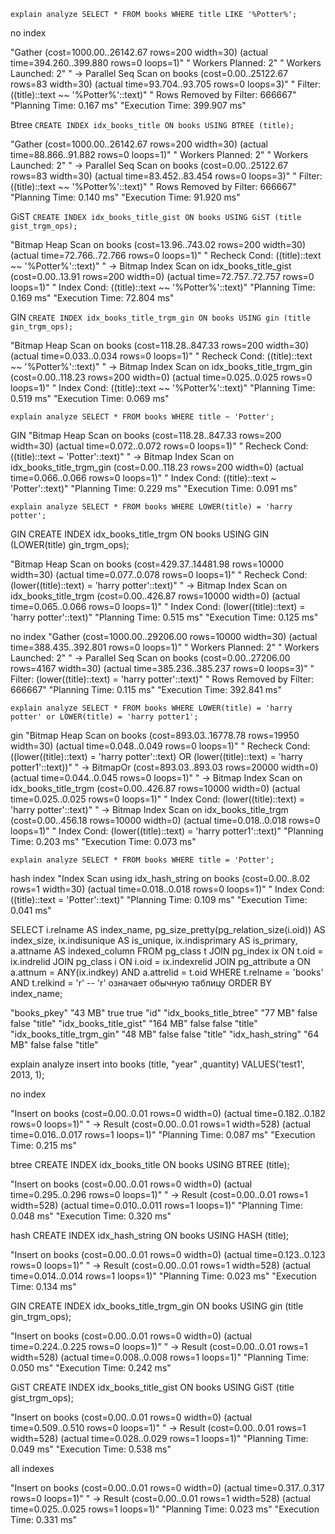 ```explain analyze SELECT * FROM books WHERE title LIKE '%Potter%';```

no index

"Gather  (cost=1000.00..26142.67 rows=200 width=30) (actual time=394.260..399.880 rows=0 loops=1)"
"  Workers Planned: 2"
"  Workers Launched: 2"
"  ->  Parallel Seq Scan on books  (cost=0.00..25122.67 rows=83 width=30) (actual time=93.704..93.705 rows=0 loops=3)"
"        Filter: ((title)::text ~~ '%Potter%'::text)"
"        Rows Removed by Filter: 666667"
"Planning Time: 0.167 ms"
"Execution Time: 399.907 ms"

Btree
```CREATE INDEX idx_books_title ON books USING BTREE (title);```

"Gather  (cost=1000.00..26142.67 rows=200 width=30) (actual time=88.866..91.882 rows=0 loops=1)"
"  Workers Planned: 2"
"  Workers Launched: 2"
"  ->  Parallel Seq Scan on books  (cost=0.00..25122.67 rows=83 width=30) (actual time=83.452..83.454 rows=0 loops=3)"
"        Filter: ((title)::text ~~ '%Potter%'::text)"
"        Rows Removed by Filter: 666667"
"Planning Time: 0.140 ms"
"Execution Time: 91.920 ms"

GiST
```CREATE INDEX idx_books_title_gist ON books USING GiST (title gist_trgm_ops);```

"Bitmap Heap Scan on books  (cost=13.96..743.02 rows=200 width=30) (actual time=72.766..72.766 rows=0 loops=1)"
"  Recheck Cond: ((title)::text ~~ '%Potter%'::text)"
"  ->  Bitmap Index Scan on idx_books_title_gist  (cost=0.00..13.91 rows=200 width=0) (actual time=72.757..72.757 rows=0 loops=1)"
"        Index Cond: ((title)::text ~~ '%Potter%'::text)"
"Planning Time: 0.169 ms"
"Execution Time: 72.804 ms"

GIN
```CREATE INDEX idx_books_title_trgm_gin ON books USING gin (title gin_trgm_ops);```

"Bitmap Heap Scan on books  (cost=118.28..847.33 rows=200 width=30) (actual time=0.033..0.034 rows=0 loops=1)"
"  Recheck Cond: ((title)::text ~~ '%Potter%'::text)"
"  ->  Bitmap Index Scan on idx_books_title_trgm_gin  (cost=0.00..118.23 rows=200 width=0) (actual time=0.025..0.025 rows=0 loops=1)"
"        Index Cond: ((title)::text ~~ '%Potter%'::text)"
"Planning Time: 0.519 ms"
"Execution Time: 0.069 ms"


```explain analyze SELECT * FROM books WHERE title ~ 'Potter';```

GIN
"Bitmap Heap Scan on books  (cost=118.28..847.33 rows=200 width=30) (actual time=0.072..0.072 rows=0 loops=1)"
"  Recheck Cond: ((title)::text ~ 'Potter'::text)"
"  ->  Bitmap Index Scan on idx_books_title_trgm_gin  (cost=0.00..118.23 rows=200 width=0) (actual time=0.066..0.066 rows=0 loops=1)"
"        Index Cond: ((title)::text ~ 'Potter'::text)"
"Planning Time: 0.229 ms"
"Execution Time: 0.091 ms"

```explain analyze SELECT * FROM books WHERE LOWER(title) = 'harry potter';```

GIN
CREATE INDEX idx_books_title_trgm ON books USING GIN (LOWER(title) gin_trgm_ops);

"Bitmap Heap Scan on books  (cost=429.37..14481.98 rows=10000 width=30) (actual time=0.077..0.078 rows=0 loops=1)"
"  Recheck Cond: (lower((title)::text) = 'harry potter'::text)"
"  ->  Bitmap Index Scan on idx_books_title_trgm  (cost=0.00..426.87 rows=10000 width=0) (actual time=0.065..0.066 rows=0 loops=1)"
"        Index Cond: (lower((title)::text) = 'harry potter'::text)"
"Planning Time: 0.515 ms"
"Execution Time: 0.125 ms"

no index
"Gather  (cost=1000.00..29206.00 rows=10000 width=30) (actual time=388.435..392.801 rows=0 loops=1)"
"  Workers Planned: 2"
"  Workers Launched: 2"
"  ->  Parallel Seq Scan on books  (cost=0.00..27206.00 rows=4167 width=30) (actual time=385.236..385.237 rows=0 loops=3)"
"        Filter: (lower((title)::text) = 'harry potter'::text)"
"        Rows Removed by Filter: 666667"
"Planning Time: 0.115 ms"
"Execution Time: 392.841 ms"

```explain analyze SELECT * FROM books WHERE LOWER(title) = 'harry potter' or LOWER(title) = 'harry potter1';```

gin
"Bitmap Heap Scan on books  (cost=893.03..16778.78 rows=19950 width=30) (actual time=0.048..0.049 rows=0 loops=1)"
"  Recheck Cond: ((lower((title)::text) = 'harry potter'::text) OR (lower((title)::text) = 'harry potter1'::text))"
"  ->  BitmapOr  (cost=893.03..893.03 rows=20000 width=0) (actual time=0.044..0.045 rows=0 loops=1)"
"        ->  Bitmap Index Scan on idx_books_title_trgm  (cost=0.00..426.87 rows=10000 width=0) (actual time=0.025..0.025 rows=0 loops=1)"
"              Index Cond: (lower((title)::text) = 'harry potter'::text)"
"        ->  Bitmap Index Scan on idx_books_title_trgm  (cost=0.00..456.18 rows=10000 width=0) (actual time=0.018..0.018 rows=0 loops=1)"
"              Index Cond: (lower((title)::text) = 'harry potter1'::text)"
"Planning Time: 0.203 ms"
"Execution Time: 0.073 ms"

```explain analyze SELECT * FROM books WHERE title = 'Potter';```

hash index
"Index Scan using idx_hash_string on books  (cost=0.00..8.02 rows=1 width=30) (actual time=0.018..0.018 rows=0 loops=1)"
"  Index Cond: ((title)::text = 'Potter'::text)"
"Planning Time: 0.109 ms"
"Execution Time: 0.041 ms"

SELECT 
    i.relname AS index_name,
    pg_size_pretty(pg_relation_size(i.oid)) AS index_size,
    ix.indisunique AS is_unique,
    ix.indisprimary AS is_primary,
    a.attname AS indexed_column
FROM 
    pg_class t
JOIN 
    pg_index ix ON t.oid = ix.indrelid
JOIN 
    pg_class i ON i.oid = ix.indexrelid
JOIN 
    pg_attribute a ON a.attnum = ANY(ix.indkey) AND a.attrelid = t.oid
WHERE 
    t.relname = 'books' AND t.relkind = 'r'  -- 'r' означает обычную таблицу
ORDER BY 
    index_name;


"books_pkey"        	    "43 MB"	    true	true	"id"
"idx_books_title_btree"     "77 MB"	    false	false	"title"
"idx_books_title_gist"	    "164 MB"	false	false	"title"
"idx_books_title_trgm_gin"	"48 MB"	    false	false	"title"
"idx_hash_string"	        "64 MB"	    false	false	"title"

explain analyze insert into books (title, "year" ,quantity)
VALUES('test1', 2013, 1);

no index

"Insert on books  (cost=0.00..0.01 rows=0 width=0) (actual time=0.182..0.182 rows=0 loops=1)"
"  ->  Result  (cost=0.00..0.01 rows=1 width=528) (actual time=0.016..0.017 rows=1 loops=1)"
"Planning Time: 0.087 ms"
"Execution Time: 0.215 ms"

btree
CREATE INDEX idx_books_title ON books USING BTREE (title);

"Insert on books  (cost=0.00..0.01 rows=0 width=0) (actual time=0.295..0.296 rows=0 loops=1)"
"  ->  Result  (cost=0.00..0.01 rows=1 width=528) (actual time=0.010..0.011 rows=1 loops=1)"
"Planning Time: 0.048 ms"
"Execution Time: 0.320 ms"

hash
CREATE INDEX idx_hash_string ON books USING HASH (title);

"Insert on books  (cost=0.00..0.01 rows=0 width=0) (actual time=0.123..0.123 rows=0 loops=1)"
"  ->  Result  (cost=0.00..0.01 rows=1 width=528) (actual time=0.014..0.014 rows=1 loops=1)"
"Planning Time: 0.023 ms"
"Execution Time: 0.134 ms"

GIN
CREATE INDEX idx_books_title_trgm_gin ON books USING gin (title gin_trgm_ops);

"Insert on books  (cost=0.00..0.01 rows=0 width=0) (actual time=0.224..0.225 rows=0 loops=1)"
"  ->  Result  (cost=0.00..0.01 rows=1 width=528) (actual time=0.008..0.008 rows=1 loops=1)"
"Planning Time: 0.050 ms"
"Execution Time: 0.242 ms"

GiST
CREATE INDEX idx_books_title_gist ON books USING GiST (title gist_trgm_ops);

"Insert on books  (cost=0.00..0.01 rows=0 width=0) (actual time=0.509..0.510 rows=0 loops=1)"
"  ->  Result  (cost=0.00..0.01 rows=1 width=528) (actual time=0.028..0.029 rows=1 loops=1)"
"Planning Time: 0.049 ms"
"Execution Time: 0.538 ms"

all indexes

"Insert on books  (cost=0.00..0.01 rows=0 width=0) (actual time=0.317..0.317 rows=0 loops=1)"
"  ->  Result  (cost=0.00..0.01 rows=1 width=528) (actual time=0.025..0.025 rows=1 loops=1)"
"Planning Time: 0.023 ms"
"Execution Time: 0.331 ms"

